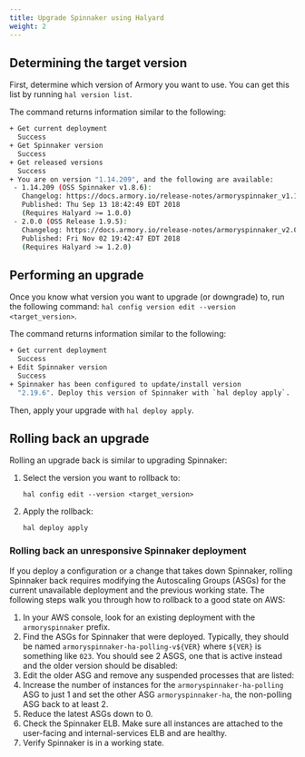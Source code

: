 ```yaml
---
title: Upgrade Spinnaker using Halyard
weight: 2
---
```


## Determining the target version

First, determine which version of Armory you want to use. You can get this list by running `hal version list`.

The command returns information similar to the following:

```bash
+ Get current deployment
  Success
+ Get Spinnaker version
  Success
+ Get released versions
  Success
+ You are on version "1.14.209", and the following are available:
 - 1.14.209 (OSS Spinnaker v1.8.6):
   Changelog: https://docs.armory.io/release-notes/armoryspinnaker_v1.14.209/
   Published: Thu Sep 13 18:42:49 EDT 2018
   (Requires Halyard >= 1.0.0)
 - 2.0.0 (OSS Release 1.9.5):
   Changelog: https://docs.armory.io/release-notes/armoryspinnaker_v2.0.0/
   Published: Fri Nov 02 19:42:47 EDT 2018
   (Requires Halyard >= 1.2.0)

```


## Performing an upgrade

Once you know what version you want to upgrade (or downgrade) to, run the following command: `hal config version edit --version <target_version>`.

The command returns information similar to the following:
```bash
+ Get current deployment
  Success
+ Edit Spinnaker version
  Success
+ Spinnaker has been configured to update/install version
  "2.19.6". Deploy this version of Spinnaker with `hal deploy apply`.
```

Then, apply your upgrade with `hal deploy apply`.

## Rolling back an upgrade

Rolling an upgrade back is similar to upgrading Spinnaker:

1. Select the version you want to rollback to:
   ```
   hal config edit --version <target_version>
   ```
2. Apply the rollback:
   ```
   hal deploy apply
   ```   

### Rolling back an unresponsive Spinnaker deployment

If you deploy a configuration or a change that takes down Spinnaker, rolling Spinnaker back requires modifying the Autoscaling Groups (ASGs) for the current unavailable deployment and the previous working state. The following steps walk you through how to rollback to a good state on AWS:

1. In your AWS console, look for an existing deployment with the `armoryspinnaker` prefix.
2. Find the ASGs for Spinnaker that were deployed. Typically, they should be named `armoryspinnaker-ha-polling-v${VER}` where `${VER}` is something like `023`. You should see 2 ASGS, one that is active instead and the older version should be disabled:
3. Edit the older ASG and remove any suspended processes that are listed:
4. Increase the number of instances for the `armoryspinnaker-ha-polling` ASG to just 1 and set the other ASG `armoryspinnaker-ha`, the non-polling ASG back to at least 2.  
5. Reduce the latest ASGs down to 0.
6. Check the Spinnaker ELB. Make sure all instances are attached to the user-facing and internal-services ELB and are healthy.
7. Verify Spinnaker is in a working state.
